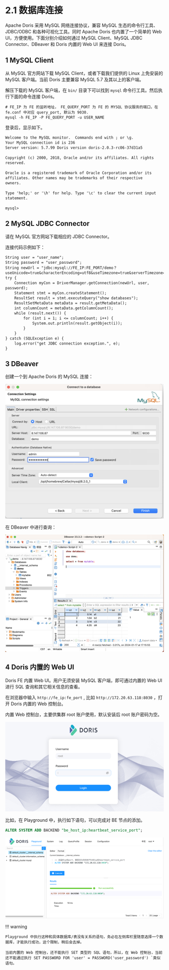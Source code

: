 # 2.1 数据库连接

Apache Doris 采用 MySQL 网络连接协议，兼容 MySQL 生态的命令行工具、JDBC/ODBC 和各种可视化工具。同时 Apache Doris 也内置了一个简单的 Web UI，方便使用。下面分别介绍如何通过 MySQL Client、MySQL JDBC Connector、DBeaver 和 Doris 内置的 Web UI 来连接 Doris。

## 1 MySQL Client

从 MySQL 官方网站下载 MySQL Client，或者下载我们提供的 Linux 上免安装的 MySQL 客户端。当前 Doris 主要兼容 MySQL 5.7 及其以上的客户端。

解压下载的 MySQL 客户端，在 `bin/` 目录下可以找到 `mysql` 命令行工具。然后执行下面的命令连接 Doris。

```shell
# FE_IP 为 FE 的监听地址， FE_QUERY_PORT 为 FE 的 MYSQL 协议服务的端口，在 fe.conf 中对应 query_port, 默认为 9030.
mysql -h FE_IP -P FE_QUERY_PORT -u USER_NAME 
```

登录后，显示如下。

```shell
Welcome to the MySQL monitor.  Commands end with ; or \g.                                                                                                                                                                                  
Your MySQL connection id is 236                                                                                                                                                                                                            
Server version: 5.7.99 Doris version doris-2.0.3-rc06-37d31a5                                                                                                                                                                              
                                                                                                                                                                                                                                           
Copyright (c) 2000, 2018, Oracle and/or its affiliates. All rights reserved.                                                                                                                                                               
                                                                                                                                                                                                                                           
Oracle is a registered trademark of Oracle Corporation and/or its                                                                                                                                                                          
affiliates. Other names may be trademarks of their respective                                                                                                                                                                              
owners.                                                                                                                                                                                                                                    
                                                                                                                                                                                                                                           
Type 'help;' or '\h' for help. Type '\c' to clear the current input statement.                                                                                                                                                             
                                                                                                                                                                                                                                           
mysql> 
```

## 2 MySQL JDBC Connector

请在 MySQL 官方网站下载相应的 JDBC Connector。

连接代码示例如下：

```shell
String user = "user_name";
String password = "user_password";
String newUrl = "jdbc:mysql://FE_IP:FE_PORT/demo？useUnicode=true&characterEncoding=utf8&useTimezone=true&serverTimezone=Asia/Shanghai&useSSL=false&allowPublicKeyRetrieval=true";
try {
    Connection myCon = DriverManager.getConnection(newUrl, user, password);
    Statement stmt = myCon.createStatement();
    ResultSet result = stmt.executeQuery("show databases");
    ResultSetMetaData metaData = result.getMetaData();
    int columnCount = metaData.getColumnCount();
    while (result.next()) {
        for (int i = 1; i <= columnCount; i++) {
            System.out.println(result.getObject(i));
        }
    }
} catch (SQLException e) {
    log.error("get JDBC connection exception.", e);
}
```

## 3 DBeaver

创建一个到 Apache Doris 的 MySQL 连接：

![](../../../../assets/images/Doris/DBeaver-e74120612bdbc9d4a14b79a5819ba6d5.png)

在 DBeaver 中进行查询：

![](../../../../assets/images/Doris/DBeaver-query-11f3e80e04942de7bd200a685655da3c.png)

## 4 Doris 内置的 Web UI

Doris FE 内置 Web UI。用户无须安装 MySQL 客户端，即可通过内置的 Web UI 进行 SQL 查询和其它相关信息的查看。

在浏览器中输入 `http://fe_ip:fe_port` , 比如 `http://172.20.63.118:8030` ，打开 Doris 内置的 Web 控制台。

内置 Web 控制台，主要供集群 root 账户使用，默认安装后 root 账户密码为空。

![](../../../../assets/images/Doris/Doris-WebUI-0e96b0a7f82ba3609666352a6f56b26a.png)

比如，在 Playground 中，执行如下语句，可以完成对 BE 节点的添加。

```sql
ALTER SYSTEM ADD BACKEND "be_host_ip:heartbeat_service_port";
```

![](../../../../assets/images/Doris/Doris-WebUI-Playground-f5c92b371f51f1ab721e68d0f9752a86.png)

!!! warning

    Playground 中执行这种和具体数据库/表没有关系的语句，务必在左侧库栏里随意选择一个数据库，才能执行成功，这个限制，稍后会去掉。

    当前内置的 Web 控制台，还不能执行 SET 类型的 SQL 语句，所以，在 Web 控制台，当前还不能通过执行 SET PASSWORD FOR 'user' = PASSWORD('user_password') `类似语句。

